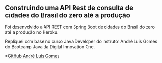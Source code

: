<h2>Construindo uma API Rest de consulta de cidades do Brasil do zero até a produção</h2>

Foi desenvolvido a API REST com Spring Boot de cidades do Brasil do zero até a produção no Heroku.

Repliquei com base no curso Java Developer do instrutor André Luis Gomes do Bootcamp Java da Digital Innovation One.

*[GitHub André Luis Gomes](https://github.com/andrelugomes/digital-innovation-one/tree/master/cities-api) 
